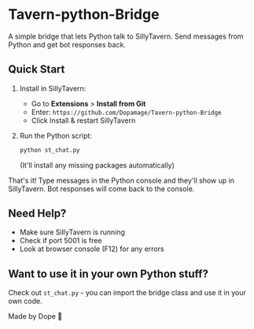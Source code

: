 # Tavern-python-Bridge

A simple bridge that lets Python talk to SillyTavern. Send messages from Python and get bot responses back.

## Quick Start

1. Install in SillyTavern:
   - Go to **Extensions** > **Install from Git**
   - Enter: `https://github.com/Dopamage/Tavern-python-Bridge`
   - Click Install & restart SillyTavern

2. Run the Python script:
   ```bash
   python st_chat.py
   ```
   (It'll install any missing packages automatically)

That's it! Type messages in the Python console and they'll show up in SillyTavern. Bot responses will come back to the console.

## Need Help?

- Make sure SillyTavern is running
- Check if port 5001 is free
- Look at browser console (F12) for any errors

## Want to use it in your own Python stuff?

Check out `st_chat.py` - you can import the bridge class and use it in your own code.

Made by Dope 🐍

